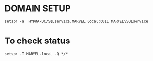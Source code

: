 # DOMAIN SETUP
` setspn -a  HYDRA-DC/SQLservice.MARVEL.local:6011 MARVEL\SQLservice `

# To check status 
 `setspn -T MARVEL.local -Q */* `
